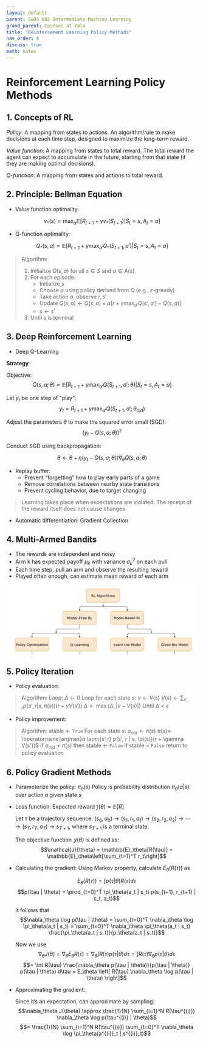 ```yaml
---
layout: default
parent: S&DS 665 Intermediate Machine Learning
grand_parent: Courses at Yale
title: "Reinforcement Learning Policy Methods"
nav_order: 8
discuss: true
math: katex
---
```


# Reinforcement Learning Policy Methods

## 1. Concepts of RL

*Policy*: A mapping from states to actions. An algorithm/rule to make decisions at each time step, designed to maximize the long-term
reward.

*Value function*: A mapping from states to total reward. The total reward the agent can expect to accumulate in the future, starting from that state (if they are making optimal decisions).

*Q-function*: A mapping from states and actions to total reward.

## 2. Principle: Bellman Equation

- Value function optimality:

$$v_*(s) = \max_a \mathbb{E}[R_{t+1} + \gamma v_*(S_{t+1}) | S_t = s, A_t = a]$$

- Q-function optimality:

$$Q_*(s,a) = \mathbb{E}[R_{t+1} + \gamma \max_{a'} Q_*(S_{t+1}, a') | S_t = s, A_t = a]$$

> Algorithm:
> 1. Initialize $Q(s,a)$ for all $s\in S$ and $a\in A(s)$
> 2. For each episode:
>    - Initialize $s$
>    - Choose $a$ using policy derived from $Q$ (e.g., $\epsilon$-greedy)
>    - Take action $a$, observe $r, s'$
>    - Update $Q(s,a) \leftarrow Q(s,a) + \alpha [r + \gamma \max_{a'} Q(s', a') - Q(s,a)]$
>    - $s \leftarrow s'$
> 3. Until $s$ is terminal

## 3. Deep Reinforcement Learning

- Deep Q-Learning

**Strategy**:

Objective:
$$Q(s, a; \theta) = \mathbb{E}[R_{t+1} + \gamma \max_{a'} Q(S_{t+1}, a'; \theta) | S_t = s, A_t = a]$$

Let $y_t$ be one step of "play":
$$y_t = R_{t+1} + \gamma \max_{a'} Q(S_{t+1}, a'; \theta_{old})$$

Adjust the parameters $\theta$ to make the squared error small (SGD):
$$(y_t - Q(s, a; \theta))^2$$

Conduct SGD using backpropagation:

$$\theta \leftarrow \theta + \eta (y_t - Q(s,a;\theta)) \nabla_\theta Q(s,a;\theta)$$

- Replay buffer:
    - Prevent “forgetting” how to play early parts of a game
    - Remove correlations between nearby state transitions
    - Prevent cycling behavior, due to target changing

> Learning takes place when expectations are violated. The receipt of the reward itself does not cause changes.

- Automatic differentiation: Gradient Collection

## 4. Multi-Armed Bandits

- The rewards are independent and noisy
- Arm k has expected payoff $\mu_k$ with variance $\sigma^2_k$ on each pull
- Each time step, pull an arm and observe the resulting reward
- Played often enough, can estimate mean reward of each arm

![alt text](image-7.png)

## 5. Policy Iteration

- Policy evaluation:

> Algorithm:
> Loop:
>   $\Delta \leftarrow 0$
>   Loop for each state $s$:
>     $v \leftarrow V(s)$
>     $V(s) \leftarrow \sum_{s',r} p(s', r | s, \pi(s))(r + \gamma V(s'))$
>     $\Delta \leftarrow \max\{\Delta, |v − V(s)|\}$
>   Until $\Delta < \epsilon$


- Policy improvement:

> Algorithm:
> stable $\leftarrow$ $\texttt{True}$
> For each state $s$:
>   $a_{old} \leftarrow \pi(s)$
>   $\pi(s) \leftarrow$ \operatorname{argmax}_a \sum_{s',r} p(s', r | s, \pi(s))(r + \gamma V(s'))$
>   If $a_{old} \neq \pi(s)$ then stable $\leftarrow$ $\texttt{False}$
> if stable = $\texttt{False}$ return to policy evaluation

## 6. Policy Gradient Methods

- Parameterize the policy: $\pi_\theta(s)$ 
    Policy is probability distribution $\pi_\theta(a \vert s)$ over action $a$ given state $s$

- Loss function: Expected reward $\mathbb{J}(\theta) = \mathbb{E}[R]$

    Let $\tau$ be a trajectory sequence: 
    $(s_0,a_0) \rightarrow (s_1,r_1,a_1) \rightarrow (s_2,r_2,a_2) \rightarrow \cdots \rightarrow (s_T,r_T,a_T) \rightarrow s_{T+1}$, where $s_{T+1}$ is a terminal state.

    The objective function $\mathcal{J}(\theta)$ is defined as:
    $$\mathcal{J}(\theta) = \mathbb{E}_\theta[R(\tau)] = \mathbb{E}_\theta\left[\sum_{t=1}^T r_t\right]$$


- Calculating the gradient:
    Using Markov property, calculate $E_\theta(R(\tau))$ as

    $$E_\theta(R(\tau)) = \int p(\tau | \theta) R(\tau) d\tau$$
    $$p(\tau | \theta) = \prod_{t=0}^T \pi_\theta(a_t | s_t) p(s_{t+1}, r_{t+1} | s_t, a_t)$$

    It follows that
    $$\nabla_\theta \log p(\tau | \theta) = \sum_{t=0}^T \nabla_\theta \log \pi_\theta(a_t | s_t) = \sum_{t=0}^T \nabla_\theta \pi_\theta(a_t | s_t) \frac{\pi_\theta(a_t | s_t)}{p_\theta(a_t | s_t)}$$

    Now we use
    $$\nabla_\theta J(\theta) = \nabla_\theta E_\theta R(\tau) = \nabla_\theta \int R(\tau) p(\tau | \theta) d\tau = \int R(\tau) \nabla_\theta p(\tau | \theta) d\tau$$
    $$= \int R(\tau) \frac{\nabla_\theta p(\tau | \theta)}{p(\tau | \theta)} p(\tau | \theta) d\tau = E_\theta \left[ R(\tau) \nabla_\theta \log p(\tau | \theta) \right]$$

- Approximating the gradient:

    Since it’s an expectation, can approximate by sampling:
    $$\nabla_\theta J(\theta) \approx \frac{1}{N} \sum_{i=1}^N R(\tau^{(i)}) \nabla_\theta \log p(\tau^{(i)} | \theta)$$
    $$= \frac{1}{N} \sum_{i=1}^N R(\tau^{(i)}) \sum_{t=0}^T \nabla_\theta \log \pi_\theta(a^{(i)}_t | s^{(i)}_t)$$


